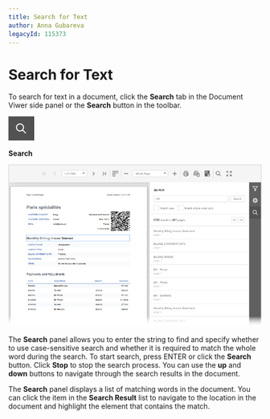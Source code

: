 ```yaml
---
title: Search for Text
author: Anna Gubareva
legacyId: 115373
---
```

# Search for Text
To search for text in a document, click the **Search**  tab in the Document Viwer side panel or the **Search** button in the toolbar. 

![EUD_HTML5DV_SearchButton](../../../images/img121840.png)

**Search**

![EUD_HTML5DV_SearchPanel](../../../images/img121841.png)

The **Search** panel allows you to enter the string to find and specify whether to use case-sensitive search and whether it is required to match the whole word during the search. To start search, press ENTER or click the **Search** button. Click **Stop** to stop the search process. You can use the **up** and **down** buttons to navigate through the search results in the document.

The **Search** panel displays a list of matching words in the document. You can click the item in the **Search Result** list to navigate to the location in the document and highlight the element that contains the match.